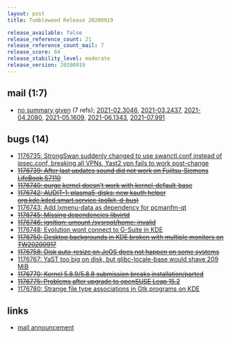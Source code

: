 ```yaml
---
layout: post
title: Tumbleweed Release 20200919

release_available: false
release_reference_count: 21
release_reference_count_mail: 7
release_score: 84
release_stability_level: moderate
release_version: 20200919
---
```


## mail (1:7)

- [no summary given](https://lists.opensuse.org/archives/list/factory@lists.opensuse.org/thread/BE67VAAO3HIKXORMJGPGSQDRN2DDVUY5) (7 refs); [2021-02.3046](https://lists.opensuse.org/archives/list/factory@lists.opensuse.org/thread/BE67VAAO3HIKXORMJGPGSQDRN2DDVUY5), [2021-03.2437](https://lists.opensuse.org/archives/list/factory@lists.opensuse.org/thread/BE67VAAO3HIKXORMJGPGSQDRN2DDVUY5), [2021-04.2080](https://lists.opensuse.org/archives/list/factory@lists.opensuse.org/thread/BE67VAAO3HIKXORMJGPGSQDRN2DDVUY5), [2021-05.1609](https://lists.opensuse.org/archives/list/factory@lists.opensuse.org/thread/BE67VAAO3HIKXORMJGPGSQDRN2DDVUY5), [2021-06.1343](https://lists.opensuse.org/archives/list/factory@lists.opensuse.org/thread/BE67VAAO3HIKXORMJGPGSQDRN2DDVUY5), [2021-07.991](https://lists.opensuse.org/archives/list/factory@lists.opensuse.org/thread/BE67VAAO3HIKXORMJGPGSQDRN2DDVUY5)

## bugs (14)

<!--more-->

- [1176735: StrongSwan suddenly changed to use swanctl.conf instead of ipsec.conf, breaking all VPNs, Yast2 vpn fails to work post-change](https://bugzilla.opensuse.org/show_bug.cgi?id=1176735)
- ~~[1176739: After last updates sound did not work on Fujitsu-Siemens LifeBook S7110](https://bugzilla.opensuse.org/show_bug.cgi?id=1176739)~~
- ~~[1176740: purge kernel doesn't work with kernel-default-base](https://bugzilla.opensuse.org/show_bug.cgi?id=1176740)~~
- ~~[1176742: AUDIT-1: plasma5-disks: new kauth helper org.kde.kded.smart.service (polkit, d-bus)](https://bugzilla.opensuse.org/show_bug.cgi?id=1176742)~~
- [1176743: Add lxmenu-data as dependency for pcmanfm-qt](https://bugzilla.opensuse.org/show_bug.cgi?id=1176743)
- ~~[1176745: Missing dependencies libvirtd](https://bugzilla.opensuse.org/show_bug.cgi?id=1176745)~~
- ~~[1176746: ignition: umount /sysroot/home: invalid](https://bugzilla.opensuse.org/show_bug.cgi?id=1176746)~~
- [1176748: Evolution wont connect to G-Suite in KDE](https://bugzilla.opensuse.org/show_bug.cgi?id=1176748)
- ~~[1176750: Desktop backgrounds in KDE broken with multiple monitors on TW20200917](https://bugzilla.opensuse.org/show_bug.cgi?id=1176750)~~
- ~~[1176758: Disk auto-resize on JeOS does not happen on some systems](https://bugzilla.opensuse.org/show_bug.cgi?id=1176758)~~
- [1176767: YaST too big on disk, but glibc-locale-base would shave 209 MiB](https://bugzilla.opensuse.org/show_bug.cgi?id=1176767)
- ~~[1176770: Kernel 5.8.9/5.8.8 submission breaks installation/parted](https://bugzilla.opensuse.org/show_bug.cgi?id=1176770)~~
- ~~[1176775: Problems after upgrade to openSUSE Leap 15.2](https://bugzilla.opensuse.org/show_bug.cgi?id=1176775)~~
- [1176780: Strange file type associations in Gtk programs on KDE](https://bugzilla.opensuse.org/show_bug.cgi?id=1176780)



## links

- [mail announcement](https://lists.opensuse.org/archives/list/factory@lists.opensuse.org/thread/BE67VAAO3HIKXORMJGPGSQDRN2DDVUY5)
